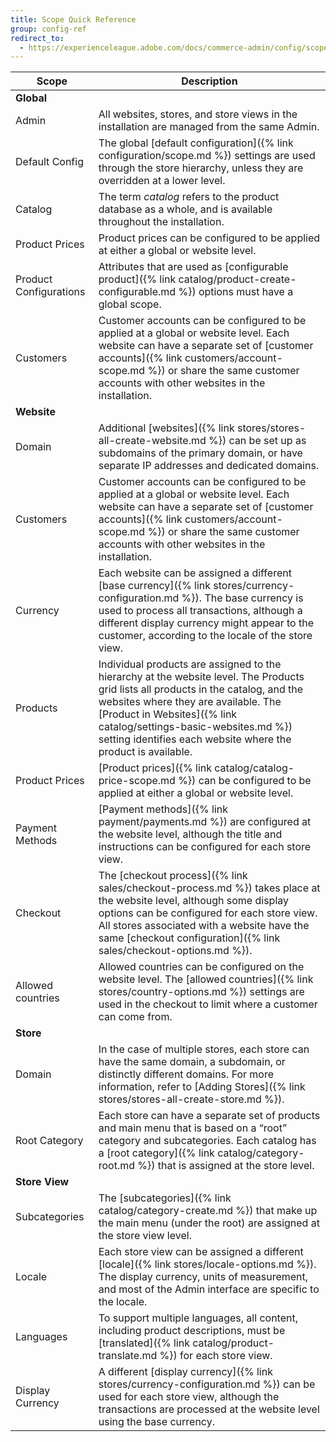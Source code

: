 ```yaml
---
title: Scope Quick Reference
group: config-ref
redirect_to:
  - https://experienceleague.adobe.com/docs/commerce-admin/config/scope-change.html#scope-quick-reference
---
```


|Scope|Description|
|--- |--- |
|**Global**||
|Admin|All websites, stores, and store views in the installation are managed from the same Admin.|
|Default Config|The global [default configuration]({% link configuration/scope.md %}) settings are used through the store hierarchy, unless they are overridden at a lower level.|
|Catalog|The term _catalog_ refers to the product database as a whole, and is available throughout the installation.|
|Product Prices|Product prices can be configured to be applied at either a global or website level.|
|Product Configurations|Attributes that are used as [configurable product]({% link catalog/product-create-configurable.md %}) options must have a global scope.|
|Customers|Customer accounts can be configured to be applied at a global or website level. Each website can have a separate set of [customer accounts]({% link customers/account-scope.md %}) or share the same customer accounts with other websites in the installation.|
|**Website**||
|Domain|Additional [websites]({% link stores/stores-all-create-website.md %}) can be set up as subdomains of the primary domain, or  have separate IP addresses and dedicated domains.|
|Customers|Customer accounts can be configured to be applied at a global or website level. Each website can have a separate set of [customer accounts]({% link customers/account-scope.md %}) or share the same customer accounts with other websites in the installation.|
|Currency|Each website can be assigned a different [base currency]({% link stores/currency-configuration.md %}). The base currency is used to process all transactions, although a different display currency might appear to the customer, according to the locale of the store view.|
|Products|Individual products are assigned to the hierarchy at the website level. The Products grid lists all products in the catalog, and the websites where they are available. The [Product in Websites]({% link catalog/settings-basic-websites.md %}) setting identifies each website where the product is available.|
|Product Prices|[Product prices]({% link catalog/catalog-price-scope.md %}) can be configured to be applied at either a global or website level.|
|Payment Methods|[Payment methods]({% link payment/payments.md %}) are configured at the website level, although the title and instructions can be configured for each store view.|
|Checkout|The [checkout process]({% link sales/checkout-process.md %}) takes place at the website level, although some display options can be configured for each store view. All stores associated with a website have the same [checkout configuration]({% link sales/checkout-options.md %}).|
|Allowed countries|Allowed countries can be configured on the website level. The [allowed countries]({% link stores/country-options.md %}) settings are used in the checkout to limit where a customer can come from.|
|**Store**||
|Domain|In the case of multiple stores, each store can have the same domain, a subdomain, or distinctly different domains. For more information, refer to [Adding Stores]({% link stores/stores-all-create-store.md %}).|
|Root Category|Each store can have a separate set of products and main menu that is based on a “root” category and subcategories. Each catalog has a [root category]({% link catalog/category-root.md %}) that is assigned at the store level.|
|**Store View**||
|Subcategories|The [subcategories]({% link catalog/category-create.md %}) that make up the main menu (under the root) are assigned at the store view level.|
|Locale|Each store view can be assigned a different [locale]({% link stores/locale-options.md %}). The display currency, units of measurement, and most of the Admin interface are specific to the locale.|
|Languages|To support multiple languages, all content, including product descriptions, must be [translated]({% link catalog/product-translate.md %}) for each store view.|
|Display Currency|A different [display currency]({% link stores/currency-configuration.md %}) can be used for each store view, although the transactions are processed at the website level using the base currency.|
